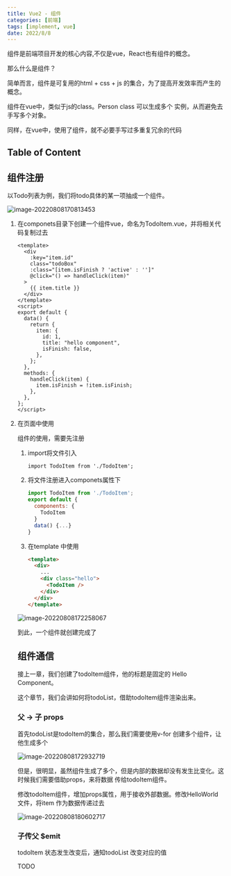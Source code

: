 ```yaml
---
title: Vue2 - 组件
categories: [前端]
tags: [implement, vue]
date: 2022/8/8
---
```


组件是前端项目开发的核心内容,不仅是vue，React也有组件的概念。

那么什么是组件？

简单而言，组件是可复用的html + css + js 的集合，为了提高开发效率而产生的概念。

组件在vue中，类似于js的class。Person class 可以生成多个 实例，从而避免去手写多个对象。

同样，在vue中，使用了组件，就不必要手写过多重复冗余的代码

<!--more-->

## Table of Content

## 组件注册

以Todo列表为例，我们将todo具体的某一项抽成一个组件。

![image-20220808170813453](http://serial.limiaomiao.site:8089/public/uploads/image-20220808170813453.png)

1. 在componets目录下创建一个组件vue，命名为TodoItem.vue，并将相关代码复制过去

   ```vue
   <template>
     <div
       :key="item.id"
       class="todoBox"
       :class="[item.isFinish ? 'active' : '']"
       @click="() => handleClick(item)"
     >
       {{ item.title }}
     </div>
   </template>
   <script>
   export default {
     data() {
       return {
         item: {
           id: 1,
           title: "hello component",
           isFinish: false,
         },
       };
     },
     methods: {
       handleClick(item) {
         item.isFinish = !item.isFinish;
       },
     },
   };
   </script>
   ```

   

2. 在页面中使用

   组件的使用，需要先注册

   1. import将文件引入

      `import TodoItem from './TodoItem';`

   2. 将文件注册进入componets属性下

      ```js
      import TodoItem from './TodoItem';
      export default {
        components: {
          TodoItem
        }
      	data() {...}
      }
      ```

   3. 在template 中使用

      ```html
      <template>
        <div>
          ...
          <div class="hello">
            <TodoItem />
          </div>
        </div>
      </template>
      ```

   ![image-20220808172258067](http://serial.limiaomiao.site:8089/public/uploads/image-20220808172258067.png)

   到此，一个组件就创建完成了

   

   ## 组件通信

   接上一章，我们创建了todoItem组件，他的标题是固定的 Hello Component。

   这个章节，我们会讲如何将todoList，借助todoItem组件渲染出来。

   

   ### 父 -> 子  props

   首先todoList是todoItem的集合，那么我们需要使用v-for 创建多个组件，让他生成多个

   ![image-20220808172932719](http://serial.limiaomiao.site:8089/public/uploads/image-20220808172932719.png)

   但是，很明显，虽然组件生成了多个，但是内部的数据却没有发生比变化。这时候我们需要借助props，来将数据 传给todoItem组件。

   修改todoItem组件，增加props属性，用于接收外部数据。修改HelloWorld 文件，将item 作为数据传递过去

   ![image-20220808180602717](http://serial.limiaomiao.site:8089/public/uploads/image-20220808180602717.png)

   

   ### 子传父  $emit

   todoItem 状态发生改变后，通知todoList 改变对应的值

   TODO